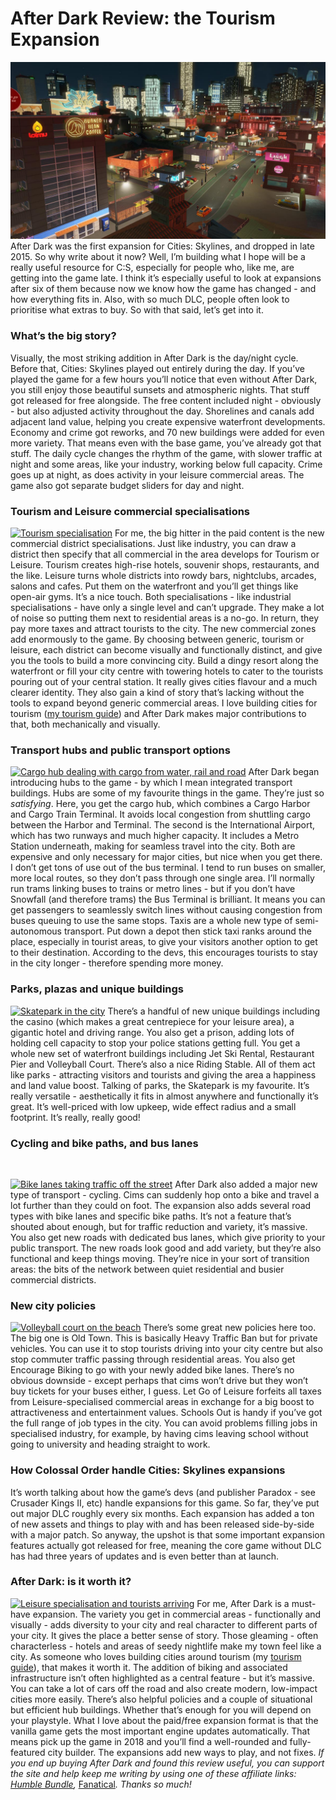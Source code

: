 # After Dark Review: the Tourism Expansion

![Leisure specialisation around the casino](images/leisure-specialisation.jpg)
After Dark was the first expansion for Cities: Skylines, and dropped in late 2015.
So why write about it now? Well, I’m building what I hope will be a really useful resource for C:S, especially for people who, like me, are getting into the game late. I think it’s especially useful to look at expansions after six of them because now we know how the game has changed - and how everything fits in. Also, with so much DLC, people often look to prioritise what extras to buy.
So with that said, let’s get into it.
### What’s the big story?


Visually, the most striking addition in After Dark is the day/night cycle. Before that, Cities: Skylines played out entirely during the day. If you’ve played the game for a few hours you’ll notice that even without After Dark, you still enjoy those beautiful sunsets and atmospheric nights. That stuff got released for free alongside.
The free content included night - obviously - but also adjusted activity throughout the day. Shorelines and canals add adjacent land value, helping you create expensive waterfront developments. Economy and crime got reworks, and 70 new buildings were added for even more variety. That means even with the base game, you’ve already got that stuff.
The daily cycle changes the rhythm of the game, with slower traffic at night and some areas, like your industry, working below full capacity. Crime goes up at night, as does activity in your leisure commercial areas. The game also got separate budget sliders for day and night.
### Tourism and Leisure commercial specialisations


[![Tourism specialisation](https://www.lovecitiesskylines.com/wp-content/uploads/2018/09/tourism-specialisation.jpg)](https://www.lovecitiesskylines.com/wp-content/uploads/2018/09/tourism-specialisation.jpg)
For me, the big hitter in the paid content is the new commercial district specialisations. Just like industry, you can draw a district then specify that all commercial in the area develops for Tourism or Leisure.
Tourism creates high-rise hotels, souvenir shops, restaurants, and the like. Leisure turns whole districts into rowdy bars, nightclubs, arcades, salons and cafes. Put them on the waterfront and you’ll get things like open-air gyms. It’s a nice touch. 
Both specialisations - like industrial specialisations - have only a single level and can’t upgrade. They make a lot of noise so putting them next to residential areas is a no-go. In return, they pay more taxes and attract tourists to the city.
The new commercial zones add enormously to the game. By choosing between generic, tourism or leisure, each district can become visually and functionally distinct, and give you the tools to build a more convincing city.
Build a dingy resort along the waterfront or fill your city centre with towering hotels to cater to the tourists pouring out of your central station. It really gives cities flavour and a much clearer identity. They also gain a kind of story that’s lacking without the tools to expand beyond generic commercial areas.
I love building cities for tourism ([my tourism guide](https://www.lovecitiesskylines.com/how-to-bring-more-tourists-to-your-city-in-cities-skylines/)) and After Dark makes major contributions to that, both mechanically and visually. 
### Transport hubs and public transport options


[![Cargo hub dealing with cargo from water, rail and road](https://www.lovecitiesskylines.com/wp-content/uploads/2018/09/cargo-hub.jpg)](https://www.lovecitiesskylines.com/wp-content/uploads/2018/09/cargo-hub.jpg)
After Dark began introducing hubs to the game - by which I mean integrated transport buildings. Hubs are some of my favourite things in the game. They’re just so *satisfying*.
Here, you get the cargo hub, which combines a Cargo Harbor and Cargo Train Terminal. It avoids local congestion from shuttling cargo between the Harbor and Terminal. The second is the International Airport, which has two runways and much higher capacity. It includes a Metro Station underneath, making for seamless travel into the city. Both are expensive and only necessary for major cities, but nice when you get there.
I don’t get tons of use out of the bus terminal. I tend to run buses on smaller, more local routes, so they don’t pass through one single area. I’ll normally run trams linking buses to trains or metro lines - but if you don’t have Snowfall (and therefore trams) the Bus Terminal is brilliant. It means you can get passengers to seamlessly switch lines without causing congestion from buses queuing to use the same stops.
Taxis are a whole new type of semi-autonomous transport. Put down a depot then stick taxi ranks around the place, especially in tourist areas, to give your visitors another option to get to their destination. According to the devs, this encourages tourists to stay in the city longer - therefore spending more money.
### Parks, plazas and unique buildings


[![Skatepark in the city](https://www.lovecitiesskylines.com/wp-content/uploads/2018/09/skatepark.jpg)](https://www.lovecitiesskylines.com/wp-content/uploads/2018/09/skatepark.jpg)
There’s a handful of new unique buildings including the casino (which makes a great centrepiece for your leisure area), a gigantic hotel and driving range. You also get a prison, adding lots of holding cell capacity to stop your police stations getting full.
You get a whole new set of waterfront buildings including Jet Ski Rental, Restaurant Pier and Volleyball Court. There’s also a nice Riding Stable. All of them act like parks - attracting visitors and tourists and giving the area a happiness and land value boost. 
Talking of parks, the Skatepark is my favourite. It’s really versatile - aesthetically it fits in almost anywhere and functionally it’s great. It’s well-priced with low upkeep, wide effect radius and a small footprint. It’s really, really good!
### Cycling and bike paths, and bus lanes


 

[![Bike lanes taking traffic off the street](https://www.lovecitiesskylines.com/wp-content/uploads/2018/09/bike-lanes.jpg)](https://www.lovecitiesskylines.com/wp-content/uploads/2018/09/bike-lanes.jpg)
After Dark also added a major new type of transport - cycling. Cims can suddenly hop onto a bike and travel a lot further than they could on foot. The expansion also adds several road types with bike lanes and specific bike paths. It’s not a feature that’s shouted about enough, but for traffic reduction and variety, it’s massive.
You also get new roads with dedicated bus lanes, which give priority to your public transport. The new roads look good and add variety, but they’re also functional and keep things moving. They’re nice in your sort of transition areas: the bits of the network between quiet residential and busier commercial districts.
### New city policies


[![Volleyball court on the beach](https://www.lovecitiesskylines.com/wp-content/uploads/2018/09/volleyball-court.jpg)](https://www.lovecitiesskylines.com/wp-content/uploads/2018/09/volleyball-court.jpg)
There’s some great new policies here too. The big one is Old Town. This is basically Heavy Traffic Ban but for private vehicles. You can use it to stop tourists driving into your city centre but also stop commuter traffic passing through residential areas.
You also get Encourage Biking to go with your newly added bike lanes. There’s no obvious downside - except perhaps that cims won’t drive but they won’t buy tickets for your buses either, I guess.
Let Go of Leisure forfeits all taxes from Leisure-specialised commercial areas in exchange for a big boost to attractiveness and entertainment values. Schools Out is handy if you’ve got the full range of job types in the city. You can avoid problems filling jobs in specialised industry, for example, by having cims leaving school without going to university and heading straight to work.
### How Colossal Order handle Cities: Skylines expansions


It’s worth talking about how the game’s devs (and publisher Paradox - see Crusader Kings II, etc) handle expansions for this game. So far, they’ve put out major DLC roughly every six months. Each expansion has added a ton of new assets and things to play with and has been released side-by-side with a major patch. 
So anyway, the upshot is that some important expansion features actually got released for free, meaning the core game without DLC has had three years of updates and is even better than at launch.
### After Dark: is it worth it?


[![Leisure specialisation and tourists arriving](https://www.lovecitiesskylines.com/wp-content/uploads/2018/09/leisure-specialisaiton-2.jpg)](https://www.lovecitiesskylines.com/wp-content/uploads/2018/09/leisure-specialisaiton-2.jpg)
For me, After Dark is a must-have expansion.
The variety you get in commercial areas - functionally and visually - adds diversity to your city and real character to different parts of your city. It gives the place a better sense of story. Those gleaming - often characterless - hotels and areas of seedy nightlife make my town feel like a city.
As someone who loves building cities around tourism (my [tourism guide](https://www.lovecitiesskylines.com/how-to-bring-more-tourists-to-your-city-in-cities-skylines/)), that makes it worth it.
The addition of biking and associated infrastructure isn’t often highlighted as a central feature - but it’s massive. You can take a lot of cars off the road and also create modern, low-impact cities more easily. There’s also helpful policies and a couple of situational but efficient hub buildings.
Whether that’s enough for you will depend on your playstyle. What I love about the paid/free expansion format is that the vanilla game gets the most important engine updates automatically. That means pick up the game in 2018 and you’ll find a well-rounded and fully-featured city builder. The expansions add new ways to play, and not fixes.
*If you end up buying After Dark and found this review useful, you can support the site and help keep me writing by using one of these affiliate links:* [*Humble Bundle*](https://www.humblebundle.com/store/cities-skylines-after-dark?partner=twcb)*,* [Fanatical](http://www.anrdoezrs.net/links/8883448/type/dlg/https://www.fanatical.com/en/dlc/cities-skylines-after-dark-dlc)*. Thanks so much!*